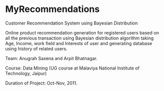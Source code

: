 # MyRecommendations
Customer Recommendation System using Bayesian Distribution

Online product recommendation generation for registered users based on all the previous transaction using Bayesian distribution algorithm taking Age, Income, work field and Interests of user and generating database using history of related users.

Team: Anugrah Saxena and Arpit Bhatnagar.

Course: Data Mining (UG course at Malaviya National Institute of Technology, Jaipur)

Duration of Project: Oct-Nov, 2011.
